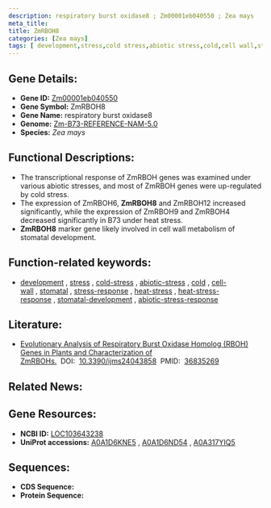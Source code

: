 ```yaml
---
description: respiratory burst oxidase8 ; Zm00001eb040550 ; Zea mays
meta_title:
title: ZmRBOH8
categories: [Zea mays]
tags: [ development,stress,cold stress,abiotic stress,cold,cell wall,stomatal,stress response,heat stress,heat stress response,stomatal development,abiotic stress response ]
---
```


## Gene Details:
- **Gene ID:**	[Zm00001eb040550](https://www.maizegdb.org/gene_center/gene/Zm00001eb040550)
- **Gene Symbol:** ZmRBOH8
- **Gene Name:** respiratory burst oxidase8
- **Genome:** [Zm-B73-REFERENCE-NAM-5.0](https://www.maizegdb.org/genome/assembly/Zm-B73-REFERENCE-NAM-5.0)
- **Species:** *Zea mays*

## Functional Descriptions:
   - The transcriptional response of ZmRBOH genes was examined under various abiotic stresses, and most of ZmRBOH genes were up-regulated by cold stress.
   - The expression of ZmRBOH6, **ZmRBOH8** and ZmRBOH12 increased significantly, while the expression of ZmRBOH9 and ZmRBOH4 decreased significantly in B73 under heat stress.
   - **ZmRBOH8** marker gene likely involved in cell wall metabolism of stomatal development.

## Function-related keywords:
- [development](/tags/development/)&nbsp;,&nbsp;[stress](/tags/stress/)&nbsp;,&nbsp;[cold-stress](/tags/cold-stress/)&nbsp;,&nbsp;[abiotic-stress](/tags/abiotic-stress/)&nbsp;,&nbsp;[cold](/tags/cold/)&nbsp;,&nbsp;[cell-wall](/tags/cell-wall/)&nbsp;,&nbsp;[stomatal](/tags/stomatal/)&nbsp;,&nbsp;[stress-response](/tags/stress-response/)&nbsp;,&nbsp;[heat-stress](/tags/heat-stress/)&nbsp;,&nbsp;[heat-stress-response](/tags/heat-stress-response/)&nbsp;,&nbsp;[stomatal-development](/tags/stomatal-development/)&nbsp;,&nbsp;[abiotic-stress-response](/tags/abiotic-stress-response/)

## Literature:
   - [Evolutionary Analysis of Respiratory Burst Oxidase Homolog (RBOH) Genes in Plants and Characterization of ZmRBOHs.]( https://www.ncbi.nlm.nih.gov/pmc/articles/PMC9965149/)&nbsp;&nbsp;DOI:&nbsp;&nbsp;[10.3390/ijms24043858](https://www.ncbi.nlm.nih.gov/pmc/articles/PMC9965149/)&nbsp;&nbsp;PMID:&nbsp;&nbsp;[36835269](https://pubmed.ncbi.nlm.nih.gov/36835269/)

## Related News:

## Gene Resources:
- **NCBI ID:**  [LOC103643238](https://www.ncbi.nlm.nih.gov/gene/?term=LOC103643238)
- **UniProt accessions:** [A0A1D6KNE5](https://www.uniprot.org/uniprotkb/A0A1D6KNE5/entry)&nbsp;,&nbsp;[A0A1D6ND54](https://www.uniprot.org/uniprotkb/A0A1D6ND54/entry)&nbsp;,&nbsp;[A0A317YIQ5](https://www.uniprot.org/uniprotkb/A0A317YIQ5/entry)



## Sequences:
- **CDS Sequence:**
- **Protein Sequence:**
